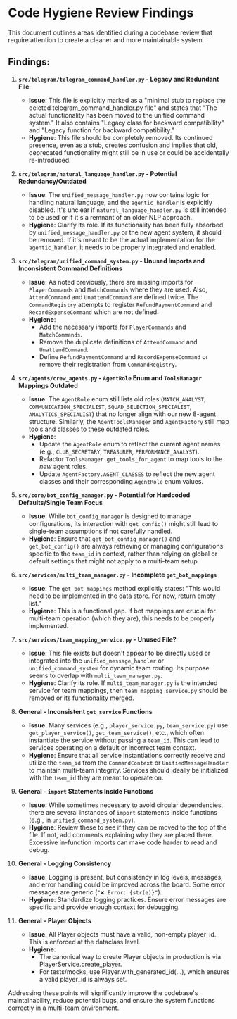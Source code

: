 # Code Hygiene Review Findings

This document outlines areas identified during a codebase review that require attention to create a cleaner and more maintainable system.

## Findings:

1.  **`src/telegram/telegram_command_handler.py` - Legacy and Redundant File**
    *   **Issue**: This file is explicitly marked as a "minimal stub to replace the deleted telegram_command_handler.py file" and states that "The actual functionality has been moved to the unified command system." It also contains "Legacy class for backward compatibility" and "Legacy function for backward compatibility."
    *   **Hygiene**: This file should be completely removed. Its continued presence, even as a stub, creates confusion and implies that old, deprecated functionality might still be in use or could be accidentally re-introduced.

2.  **`src/telegram/natural_language_handler.py` - Potential Redundancy/Outdated**
    *   **Issue**: The `unified_message_handler.py` now contains logic for handling natural language, and the `agentic_handler` is explicitly disabled. It's unclear if `natural_language_handler.py` is still intended to be used or if it's a remnant of an older NLP approach.
    *   **Hygiene**: Clarify its role. If its functionality has been fully absorbed by `unified_message_handler.py` or the new agent system, it should be removed. If it's meant to be the actual implementation for the `agentic_handler`, it needs to be properly integrated and enabled.

3.  **`src/telegram/unified_command_system.py` - Unused Imports and Inconsistent Command Definitions**
    *   **Issue**: As noted previously, there are missing imports for `PlayerCommands` and `MatchCommands` where they are used. Also, `AttendCommand` and `UnattendCommand` are defined twice. The `CommandRegistry` attempts to register `RefundPaymentCommand` and `RecordExpenseCommand` which are not defined.
    *   **Hygiene**:
        *   Add the necessary imports for `PlayerCommands` and `MatchCommands`.
        *   Remove the duplicate definitions of `AttendCommand` and `UnattendCommand`.
        *   Define `RefundPaymentCommand` and `RecordExpenseCommand` or remove their registration from `CommandRegistry`.

4.  **`src/agents/crew_agents.py` - `AgentRole` Enum and `ToolsManager` Mappings Outdated**
    *   **Issue**: The `AgentRole` enum still lists old roles (`MATCH_ANALYST`, `COMMUNICATION_SPECIALIST`, `SQUAD_SELECTION_SPECIALIST`, `ANALYTICS_SPECIALIST`) that no longer align with our new 8-agent structure. Similarly, the `AgentToolsManager` and `AgentFactory` still map tools and classes to these outdated roles.
    *   **Hygiene**:
        *   Update the `AgentRole` enum to reflect the current agent names (e.g., `CLUB_SECRETARY`, `TREASURER`, `PERFORMANCE_ANALYST`).
        *   Refactor `ToolsManager.get_tools_for_agent` to map tools to the *new* agent roles.
        *   Update `AgentFactory.AGENT_CLASSES` to reflect the new agent classes and their corresponding `AgentRole` enum values.

5.  **`src/core/bot_config_manager.py` - Potential for Hardcoded Defaults/Single Team Focus**
    *   **Issue**: While `bot_config_manager` is designed to manage configurations, its interaction with `get_config()` might still lead to single-team assumptions if not carefully handled.
    *   **Hygiene**: Ensure that `get_bot_config_manager()` and `get_bot_config()` are always retrieving or managing configurations specific to the `team_id` in context, rather than relying on global or default settings that might not apply to a multi-team setup.

6.  **`src/services/multi_team_manager.py` - Incomplete `get_bot_mappings`**
    *   **Issue**: The `get_bot_mappings` method explicitly states: "This would need to be implemented in the data store. For now, return empty list."
    *   **Hygiene**: This is a functional gap. If bot mappings are crucial for multi-team operation (which they are), this needs to be properly implemented.

7.  **`src/services/team_mapping_service.py` - Unused File?**
    *   **Issue**: This file exists but doesn't appear to be directly used or integrated into the `unified_message_handler` or `unified_command_system` for dynamic team routing. Its purpose seems to overlap with `multi_team_manager.py`.
    *   **Hygiene**: Clarify its role. If `multi_team_manager.py` is the intended service for team mappings, then `team_mapping_service.py` should be removed or its functionality merged.

8.  **General - Inconsistent `get_service` Functions**
    *   **Issue**: Many services (e.g., `player_service.py`, `team_service.py`) use `get_player_service()`, `get_team_service()`, etc., which often instantiate the service without passing a `team_id`. This can lead to services operating on a default or incorrect team context.
    *   **Hygiene**: Ensure that all service instantiations correctly receive and utilize the `team_id` from the `CommandContext` or `UnifiedMessageHandler` to maintain multi-team integrity. Services should ideally be initialized with the `team_id` they are meant to operate on.

9.  **General - `import` Statements Inside Functions**
    *   **Issue**: While sometimes necessary to avoid circular dependencies, there are several instances of `import` statements inside functions (e.g., in `unified_command_system.py`).
    *   **Hygiene**: Review these to see if they can be moved to the top of the file. If not, add comments explaining why they are placed there. Excessive in-function imports can make code harder to read and debug.

10. **General - Logging Consistency**
    *   **Issue**: Logging is present, but consistency in log levels, messages, and error handling could be improved across the board. Some error messages are generic (`"❌ Error: {str(e)}"`).
    *   **Hygiene**: Standardize logging practices. Ensure error messages are specific and provide enough context for debugging.

11. **General - Player Objects**
    *   **Issue**: All Player objects must have a valid, non-empty player_id. This is enforced at the dataclass level.
    *   **Hygiene**:
        *   The canonical way to create Player objects in production is via PlayerService.create_player.
        *   For tests/mocks, use Player.with_generated_id(...), which ensures a valid player_id is always set.

Addressing these points will significantly improve the codebase's maintainability, reduce potential bugs, and ensure the system functions correctly in a multi-team environment.
